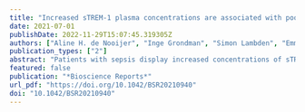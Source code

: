 ```yaml
---
title: "Increased sTREM-1 plasma concentrations are associated with poor clinical outcomes in patients with COVID-19"
date: 2021-07-01
publishDate: 2022-11-29T15:07:45.319305Z
authors: ["Aline H. de Nooijer", "Inge Grondman", "Simon Lambden", "Emma J. Kooistra", "Nico A.F. Janssen", "Matthijs Kox", "Peter Pickkers", "Leo A.B. Joosten", "Frank L. van de Veerdonk", "Marc Derive", "Sebastien Gibot", "Mihai G. Netea", "on behalf of RCI-COVID-19 study group"]
publication_types: ["2"]
abstract: "Patients with sepsis display increased concentrations of sTREM-1 (soluble Triggering Receptor Expressed on Myeloid cells 1), and a phase II clinical trial focusing on TREM-1 modulation is ongoing. We investigated whether sTREM-1 circulating concentrations are associated with the outcome of patients with coronavirus disease 2019 (COVID-19) to assess the role of this pathway in COVID-19. This observational study was performed in two independent cohorts of patients with COVID-19. Plasma concentrations of sTREM-1 were assessed after ICU admission (pilot cohort) or after COVID-19 diagnosis (validation cohort). Routine laboratory and clinical parameters were collected from electronic patient files. Results showed sTREM-1 plasma concentrations were significantly elevated in patients with COVID-19 (161 [129–196] pg/ml) compared to healthy controls (104 [75–124] pg/ml; P&lt;0.001). Patients with severe COVID-19 needing ICU admission displayed even higher sTREM-1 concentrations compared to less severely ill COVID-19 patients receiving clinical ward-based care (235 [176–319] pg/ml and 195 [139–283] pg/ml, respectively, P = 0.017). In addition, higher sTREM-1 plasma concentrations were observed in patients who did not survive the infection (326 [207–445] pg/ml) compared to survivors (199 [142–278] pg/ml, P&lt;0.001). Survival analyses indicated that patients with higher sTREM-1 concentrations are at higher risk for death (hazard ratio = 3.3, 95%CI: 1.4–7.8). In conclusion, plasma sTREM-1 concentrations are elevated in patients with COVID-19, relate to disease severity, and discriminate between survivors and non-survivors. This suggests that the TREM-1 pathway is involved in the inflammatory reaction and the disease course of COVID-19, and therefore may be considered as a therapeutic target in severely ill patients with COVID-19."
featured: false
publication: "*Bioscience Reports*"
url_pdf: "https://doi.org/10.1042/BSR20210940"
doi: "10.1042/BSR20210940"
---
```


